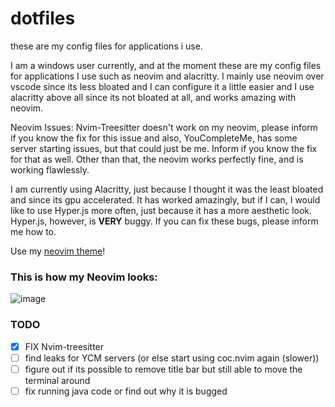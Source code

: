 # dotfiles
these are my config files for applications i use.

I am a windows user currently, and at the moment these are my config files for applications I use such as neovim and alacritty. I mainly use neovim over vscode since its less bloated and I can configure it a little easier and I use alacritty above all since its not bloated at all, and works amazing with neovim.

Neovim Issues:
Nvim-Treesitter doesn't work on my neovim, please inform if you know the fix for this issue and also, YouCompleteMe, has some server starting issues, but that could just be me. Inform if you know the fix for that as well. Other than that, the neovim works perfectly fine, and is working flawlessly.

I am currently using Alacritty, just because I thought it was the least bloated and since its gpu accelerated. It has worked amazingly, but if I can, I would like to use Hyper.js more often, just because it has a more aesthetic look. Hyper.js, however, is **VERY** buggy. If you can fix these bugs, please inform me how to.

Use my [neovim theme](https://github.com/BooleanCube/zelk.vim)!

### This is how my Neovim looks:
![image](https://user-images.githubusercontent.com/47650058/125162929-aa920500-e158-11eb-813d-b9863108c894.png)


### TODO
- [X] FIX Nvim-treesitter
- [ ] find leaks for YCM servers (or else start using coc.nvim again (slower))
- [ ] figure out if its possible to remove title bar but still able to move the terminal around
- [ ] fix running java code or find out why it is bugged
